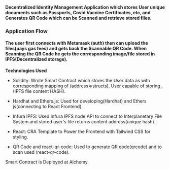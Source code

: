 #### Decentralized Identity Management Application which stores User unique documents such as Passports, Covid Vaccine Certificates, etc, and Generates QR Code which can be Scanned and retrieve stored files.

### Application Flow

#### The user first connects with Metamask (auth) then can upload the files(pays gas fees) and gets back the Scannable QR Code. When Scanning the QR Code he gets the corresponding image/file stored in IPFS(Decentralized storage).

**Technologies Used**

- Solidity: Wrote Smart Contract which stores the User data as <structs> with corresponding mapping of (address=>structs). User <structs> capable of storing <name>, <string>(IPFS file content HASH).

- Hardhat and Ethers.js: Used for developing(Hardhat) and Ethers js(connecting to React Frontend).

- Infura IPFS: Used Infura IPFS node API to connect to Interplanetary File System and stored user's file returns content address(unique hash).

- React: CRA Template to Power the Frontend with Tailwind CSS for styling.

- QR Code and react-qr-code: Used to generate QR code(qrcode) and to scan used (react-qr-code).

Smart Contract is Deployed at Alchemy.
